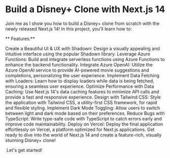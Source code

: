 # Build a Disney+ Clone with Next.js 14

Join me as I show you how to build a Disney+ clone from scratch with the newly released Next.js 14! In this project, you'll learn how to:

** Features:**

Create a Beautiful UI & UX with Shadown: Design a visually appealing and intuitive interface using the popular Shadown library.
Leverage Azure Functions: Build and integrate serverless functions using Azure Functions to enhance the backend functionality.
Integrate Azure OpenAI: Utilize the Azure OpenAI service to provide AI-powered movie suggestions and completions, personalizing the user experience.
Implement Data Fetching with Loaders: Learn how to display loaders while data is being fetched, ensuring a seamless user experience.
Optimize Performance with Data Caching: Use Next.js 14's data caching features to minimize API calls and provide a fast and responsive experience.
Design with Tailwind CSS: Style the application with Tailwind CSS, a utility-first CSS framework, for rapid and flexible styling.
Implement Dark Mode Toggling: Allow users to switch between light and dark mode based on their preferences.
Reduce Bugs with TypeScript: Write type-safe code with TypeScript to catch errors early and improve code maintainability.
Deploy on Vercel: Deploy the final application effortlessly on Vercel, a platform optimized for Next.js applications.
Get ready to dive into the world of Next.js 14 and create a feature-rich, visually stunning Disney+ clone!

‍ Let's get started!
